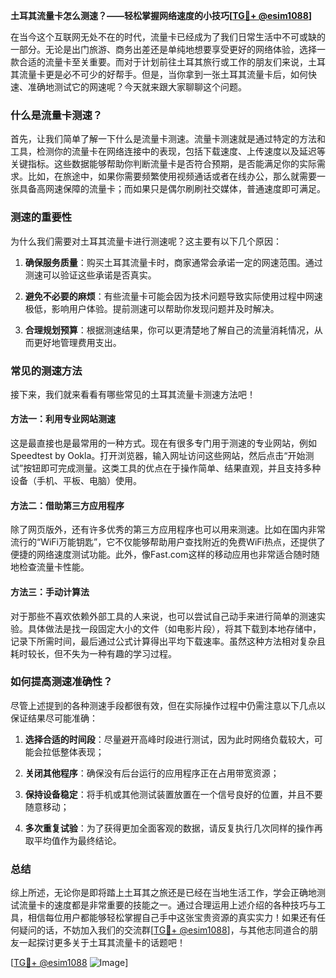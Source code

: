 **土耳其流量卡怎么测速？——轻松掌握网络速度的小技巧[[TG💪+ @esim1088](https://t.me/s/esim1088)]**

在当今这个互联网无处不在的时代，流量卡已经成为了我们日常生活中不可或缺的一部分。无论是出门旅游、商务出差还是单纯地想要享受更好的网络体验，选择一款合适的流量卡至关重要。而对于计划前往土耳其旅行或工作的朋友们来说，土耳其流量卡更是必不可少的好帮手。但是，当你拿到一张土耳其流量卡后，如何快速、准确地测试它的网速呢？今天就来跟大家聊聊这个问题。

### 什么是流量卡测速？

首先，让我们简单了解一下什么是流量卡测速。流量卡测速就是通过特定的方法和工具，检测你的流量卡在网络连接中的表现，包括下载速度、上传速度以及延迟等关键指标。这些数据能够帮助你判断流量卡是否符合预期，是否能满足你的实际需求。比如，在旅途中，如果你需要频繁使用视频通话或者在线办公，那么就需要一张具备高网速保障的流量卡；而如果只是偶尔刷刷社交媒体，普通速度即可满足。

### 测速的重要性

为什么我们需要对土耳其流量卡进行测速呢？这主要有以下几个原因：

1. **确保服务质量**：购买土耳其流量卡时，商家通常会承诺一定的网速范围。通过测速可以验证这些承诺是否真实。
   
2. **避免不必要的麻烦**：有些流量卡可能会因为技术问题导致实际使用过程中网速极低，影响用户体验。提前测速可以帮助你发现问题并及时解决。

3. **合理规划预算**：根据测速结果，你可以更清楚地了解自己的流量消耗情况，从而更好地管理费用支出。

### 常见的测速方法

接下来，我们就来看看有哪些常见的土耳其流量卡测速方法吧！

#### 方法一：利用专业网站测速

这是最直接也是最常用的一种方式。现在有很多专门用于测速的专业网站，例如Speedtest by Ookla。打开浏览器，输入网址访问这些网站，然后点击“开始测试”按钮即可完成测量。这类工具的优点在于操作简单、结果直观，并且支持多种设备（手机、平板、电脑）使用。

#### 方法二：借助第三方应用程序

除了网页版外，还有许多优秀的第三方应用程序也可以用来测速。比如在国内非常流行的“WiFi万能钥匙”，它不仅能够帮助用户查找附近的免费WiFi热点，还提供了便捷的网络速度测试功能。此外，像Fast.com这样的移动应用也非常适合随时随地检查流量卡性能。

#### 方法三：手动计算法

对于那些不喜欢依赖外部工具的人来说，也可以尝试自己动手来进行简单的测速实验。具体做法是找一段固定大小的文件（如电影片段），将其下载到本地存储中，记录下所需时间，最后通过公式计算得出平均下载速率。虽然这种方法相对复杂且耗时较长，但不失为一种有趣的学习过程。

### 如何提高测速准确性？

尽管上述提到的各种测速手段都很有效，但在实际操作过程中仍需注意以下几点以保证结果尽可能准确：

1. **选择合适的时间段**：尽量避开高峰时段进行测试，因为此时网络负载较大，可能会拉低整体表现；
   
2. **关闭其他程序**：确保没有后台运行的应用程序正在占用带宽资源；
   
3. **保持设备稳定**：将手机或其他测试装置放置在一个信号良好的位置，并且不要随意移动；
   
4. **多次重复试验**：为了获得更加全面客观的数据，请反复执行几次同样的操作再取平均值作为最终结论。

### 总结

综上所述，无论你是即将踏上土耳其之旅还是已经在当地生活工作，学会正确地测试流量卡的速度都是非常重要的技能之一。通过合理运用上述介绍的各种技巧与工具，相信每位用户都能够轻松掌握自己手中这张宝贵资源的真实实力！如果还有任何疑问的话，不妨加入我们的交流群[[TG💪+ @esim1088](https://t.me/s/esim1088)]，与其他志同道合的朋友一起探讨更多关于土耳其流量卡的话题吧！

[[TG💪+ @esim1088](https://t.me/s/esim1088) ![Image](https://i.postimg.cc/4NQfJmqS/Snipaste-2025-05-13-00-14-12.png)]